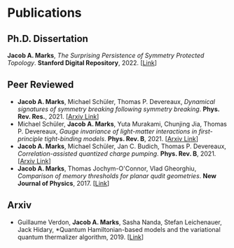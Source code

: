 # Publications

## Ph.D. Dissertation
**Jacob A. Marks**, *The Surprising Persistence of Symmetry Protected Topology*. **Stanford Digital Repository**, 2022. [[Link](https://purl.stanford.edu/bm224xz2966)]

## Peer Reviewed
+ **Jacob A. Marks**, Michael Schüler, Thomas P. Devereaux,  *Dynamical signatures of symmetry breaking following symmetry breaking*. **Phys. Rev. Res.**, 2021. [[Arxiv Link](https://arxiv.org/pdf/2101.12405.pdf)]
+ Michael Schüler, **Jacob A. Marks**, Yuta Murakami, Chunjing Jia, Thomas P. Devereaux,  *Gauge invariance of light-matter interactions in first-principle tight-binding models*. **Phys. Rev. B**, 2021. [[Arxiv Link](https://arxiv.org/pdf/2101.01143.pdf)]
+ **Jacob A. Marks**, Michael Schüler, Jan C. Budich, Thomas P. Devereaux, *Correlation-assisted quantized charge pumping*. **Phys. Rev. B**, 2021. [[Arxiv Link](https://arxiv.org/pdf/2001.01696.pdf)]
+ **Jacob A. Marks**, Thomas Jochym-O'Connor, Vlad Gheorghiu, *Comparison of memory thresholds for planar qudit geometries*. **New Journal of Physics**, 2017. [[Link](https://iopscience.iop.org/article/10.1088/1367-2630/aa939a)]

## Arxiv
+ Guillaume Verdon, **Jacob A. Marks**, Sasha Nanda, Stefan Leichenauer, Jack Hidary, *Quantum Hamiltonian-based models and the variational quantum thermalizer algorithm, 2019. [[Link](https://arxiv.org/pdf/1910.02071.pdf)] 



